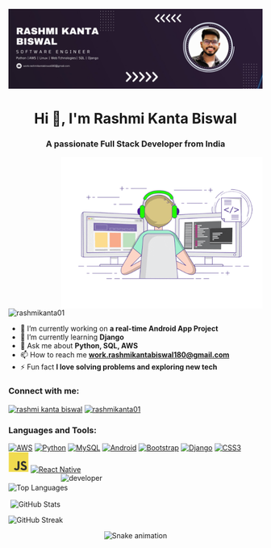 ![logo](https://github.com/Rashmikanta01/Rashmikanta01/blob/main/Rashmi%20Kanta%20(1).png)
<h1 align="center">Hi 👋, I'm Rashmi Kanta Biswal</h1>
<h3 align="center">A passionate Full Stack Developer from India</h3>

<!-- Right-side top GIF -->
<img align="right" alt="coding" width="400" src="https://raw.githubusercontent.com/mikonoid/mikonoid/main/images/gifs/coder3.gif">

<p align="left"> <img src="https://komarev.com/ghpvc/?username=rashmikanta01&label=Profile%20views&color=0e75b6&style=flat" alt="rashmikanta01" /> </p>

- 🔭 I’m currently working on **a real-time Android App Project**
- 🌱 I’m currently learning **Django**
- 💬 Ask me about **Python, SQL, AWS**
- 📫 How to reach me **work.rashmikantabiswal180@gmail.com**
- ⚡ Fun fact **I love solving problems and exploring new tech**

<h3 align="left">Connect with me:</h3>
<p align="left">
<a href="https://linkedin.com/in/rashmi kanta biswal" target="blank"><img align="center" src="https://raw.githubusercontent.com/rahuldkjain/github-profile-readme-generator/master/src/images/icons/Social/linked-in-alt.svg" alt="rashmi kanta biswal" height="30" width="40" /></a>
<a href="https://www.leetcode.com/rashmikanta01" target="blank"><img align="center" src="https://raw.githubusercontent.com/rahuldkjain/github-profile-readme-generator/master/src/images/icons/Social/leet-code.svg" alt="rashmikanta01" height="30" width="40" /></a>
</p>

<h3 align="left">Languages and Tools:</h3>

<!-- Tech stack with right-side developer GIF -->
<p align="left"> 
<a href="https://aws.amazon.com" target="_blank"><img src="https://media.giphy.com/media/kH1DBkPNyZPOk0BxrM/giphy.gif" width="50" height="50" alt="AWS"/></a>
<a href="https://www.python.org" target="_blank"><img src="https://media.giphy.com/media/LMt9638dO8dftAjtco/giphy.gif" width="50" height="50" alt="Python"/></a>
<a href="https://www.mysql.com/" target="_blank"><img src="https://media.giphy.com/media/ln7z2eWriiQAllfVcn/giphy.gif" width="50" height="50" alt="MySQL"/></a>
<a href="https://developer.android.com" target="_blank"><img src="https://media.giphy.com/media/XAxylRMCdpbEWUAvr8/giphy.gif" width="50" height="50" alt="Android"/></a>
<a href="https://getbootstrap.com" target="_blank"><img src="https://media.giphy.com/media/Sr8xDpMwVKOHUWDVRD/giphy.gif" width="50" height="50" alt="Bootstrap"/></a>
<a href="https://www.djangoproject.com/" target="_blank"><img src="https://static.djangoproject.com/img/logos/django-logo-negative.svg" width="50" height="50" alt="Django" style="animation: pulse 2s infinite;"/></a>
<a href="https://developer.mozilla.org/en-US/docs/Web/CSS" target="_blank"><img src="https://media.giphy.com/media/fsEaZldNC8A1PJ3mwp/giphy.gif" width="50" height="50" alt="CSS3"/></a>
<a href="https://developer.mozilla.org/en-US/docs/Web/JavaScript" target="_blank"><img src="https://raw.githubusercontent.com/devicons/devicon/master/icons/javascript/javascript-original.svg" width="40" height="40" alt="JavaScript"/></a>
<a href="https://reactnative.dev/" target="_blank"><img src="https://media.giphy.com/media/eNAsjO55tPbgaor7ma/giphy.gif" width="50" height="50" alt="React Native"/></a>

<!-- Eye-catching developer GIF -->
<img align="right" alt="developer" width="400" src="https://cdn.dribbble.com/users/720825/screenshots/3253310/slim-jim-_dribbble_-_800x600_.gif" />
</p>

<!-- Stats Section -->
<p>
  <img align="center" src="https://github-readme-stats.vercel.app/api/top-langs?username=rashmikanta01&show_icons=true&locale=en&layout=compact&theme=tokyonight" alt="Top Languages" />
</p>

<p>
  &nbsp;<img align="center" src="https://github-readme-stats.vercel.app/api?username=rashmikanta01&show_icons=true&locale=en&theme=tokyonight" alt="GitHub Stats" />
</p>

<p align="left">
  <img src="https://github-readme-streak-stats.herokuapp.com/?user=rashmikanta01&theme=tokyonight" alt="GitHub Streak" />
</p>

<!-- Snake Animation -->
<p align="center">
  <img src="https://github.com/rashmikanta01/rashmikanta01/blob/output/github-contribution-grid-snake.svg" alt="Snake animation" />
</p>
